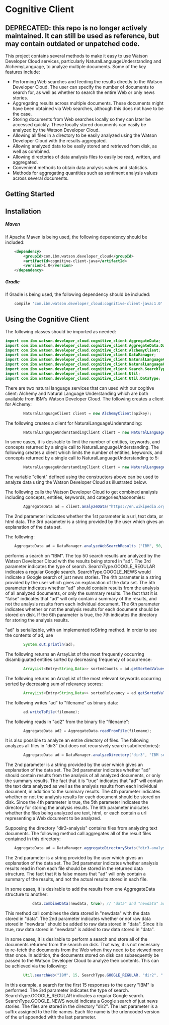 # Cognitive Client

## DEPRECATED: this repo is no longer actively maintained. It can still be used as reference, but may contain outdated or unpatched code.

This project contains several methods to make it easy to use Watson Developer Cloud services, particularly NaturalLanguageUnderstanding and AlchemyLanguage, to analyze multiple documents. Some of the key features include:
* Performing Web searches and feeding the results directly to the Watson Developer Cloud. The user can specify the number of documents to search for, as well as whether to search the entire Web or only news stories.
* Aggregating results across multiple documents. These documents might have been obtained via Web searches, although this does not have to be the case.
* Storing documents from Web searches locally so they can later be accessed quickly. These locally stored documents can easily be analyzed by the Watson Developer Cloud.
* Allowing all files in a directory to be easily analyzed using the Watson Developer Cloud with the results aggregated.
* Allowing analyzed data to be easily stored and retrieved from disk, as well as combined.
* Allowing directories of data analysis files to easily be read, written, and aggregated.
* Convenient methods to obtain data analysis values and statistics.
* Methods for aggregating quantities such as sentiment analysis values across several documents.

## Getting Started

## Installation

##### Maven

If Apache Maven is being used, the following dependency should be included:
```xml
  	<dependency>
  		<groupId>com.ibm.watson.developer_cloud</groupId>
  		<artifactId>cognitive-client-java</artifactId>
  		<version>1.0</version>
  	</dependency> 	
```

##### Gradle

If Gradle is being used, the following dependency should be included:
```gradle
    compile 'com.ibm.watson.developer_cloud:cognitive-client-java:1.0'
```

## Using the Cognitive Client

The following classes should be imported as needed:
~~~ java
import com.ibm.watson.developer_cloud.cognitive_client.AggregateData;
import com.ibm.watson.developer_cloud.cognitive_client.AggregateData.Data;
import com.ibm.watson.developer_cloud.cognitive_client.AlchemyClient;
import com.ibm.watson.developer_cloud.cognitive_client.DataManager;
import com.ibm.watson.developer_cloud.cognitive_client.NaturalLanguageClient;
import com.ibm.watson.developer_cloud.cognitive_client.NaturalLanguageUnderstandingClient;
import com.ibm.watson.developer_cloud.cognitive_client.Search.SearchType;
import com.ibm.watson.developer_cloud.cognitive_client.Util;
import com.ibm.watson.developer_cloud.cognitive_client.Util.DataType;
~~~
There are two natural language services that can used with our cogitive client: Alchemy and Natural Language Understanding which are both available from IBM's  Watson Developer Cloud. The following creates a client for Alchemy:
~~~ java
        NaturalLanguageClient client = new AlchemyClient(apikey);
~~~
 The following creates a client for NaturalLanguageUnderstanding:
~~~ java
        NaturalLanguageUnderstandingClient client = new NaturalLanguageUnderstandingClient(userid, password);
~~~
In some cases, it is desirable to limit the number of entities, keywords, and concepts returned by a single call to NaturalLanguageUnderstanding. The following creates a client which limits the number of entities, keywords, and concepts returned by a single call to NaturalLanguageUnderstanding to 5:
~~~ java
        NaturalLanguageUnderstandingClient client = new NaturalLanguageUnderstandingClient(userid, password, 5);
~~~
The variable "client" defined using the constructors above can be used to analyze data using the Watson Developer Cloud as illustrated below.

The following calls the Watson Developer Cloud to get combined analysis including concepts, entities, keywords, and categories/taxonomies:
~~~ java
        AggregateData ad = client.analyzeData("https://en.wikipedia.org/wiki/IBM", DataType.URL, "IBM Wikipedia entry");
~~~
The 2nd parameter indicates whether the 1st parameter is a url, text data, or html data. The 3rd parameter is a string provided by the user which gives an explanation of the data set.

The following:
~~~ java
	AggregateData ad = DataManager.analyzeWebSearchResults ("IBM", 50, SearchType.GOOGLE_REGULAR, "IBM Google search", false, false, null, client);
~~~
performs a search on "IBM". The top 50 search results are analyzed by the Watson Developer Cloud with the results being stored in "ad". The 3rd parameter indicates the type of search. SearchType.GOOGLE_REGULAR indicates a regular Google search.  SearchType.GOOGLE_NEWS would indicate a Google search of just news stories. The 4th parameter is a string provided by the user which gives an explanation of the data set. The 5th parameter indicates whether "ad" should contain results from the analysis of all analyzed documents, or only the summary results. The fact that it is "false" indicates that "ad" will only contain a summary of the results, and not the analysis results from each individual document. The 6th parameter indicates whether or not the analysis results for each document should be stored on disk. If the 6th parameter is true, the 7th indicates the directory for storing the analysis results.

"ad" is serializable, with an implemented toString method. In order to see the contents of ad, use
~~~ java
        System.out.println(ad);
~~~

The following returns an ArrayList of the most frequently occurring disambiguated entities sorted by decreasing frequency of occurrence:
~~~ java
        ArrayList<Entry<String,Data>> sortedCounts = ad.getSortedValues(AggregateData.Type.DISAMBIGUATEDENTITY,AggregateData.DataType.COUNT);
~~~

The following returns an ArrayList of the most relevant keywords occurring sorted by decreasing sum of relevancy scores:
~~~ java
        ArrayList<Entry<String,Data>> sortedRelevancy = ad.getSortedValues(AggregateData.Type.KEYWORD,AggregateData.DataType.RELEVANCE);
~~~

The following writes "ad" to "filename" as binary data:
~~~ java
        ad.writeToFile(filename);
~~~

The following reads in "ad2" from the binary file "filename":
~~~ java
        AggregateData ad2 = AggregateData.readFromFile(filename);
~~~

It is also possible to analyze an entire directory of files. The following analyzes all files in "dir3" (but does not recursively search subdirectories):
~~~ java
        AggregateData ad = DataManager.analyzeDirectory("dir3", "IBM search results", true, true, "dir3-analysis", DataType.HTML, client);
~~~
The 2nd parameter is a string provided by the user which gives an explanation of the data set. The 3rd parameter indicates whether "ad" should contain results from the analysis of all analyzed documents, or only the summary results. The fact that it is "true" indicates that "ad" will contain the text data analyzed as well as the analysis results from each individual document, in addition to the summary results. The 4th parameter indicates whether or not the analysis results for each document should be stored on disk. Since the 4th parameter is true, the 5th parameter indicates the directory for storing the analysis results. The 6th parameter indicates whether the files being analyzed are text, html, or each contain a url representing a Web document to be analyzed.

Supposing the directory "dir3-analysis" contains files from analyzing text documents. The following method call aggregates all of the result files contained in this directory:
~~~ java
	AggregateData ad = DataManager.aggregateDirectoryStats("dir3-analysis", "IBM search results", false);
~~~
The 2nd parameter is a string provided by the user which gives an explanation of the data set. The 3rd parameter indicates whether analysis results read in from each file should be stored in the returned data structure. The fact that it is false means that "ad" will only contain a summary of the results, and not the actual results stored in each file.

In some cases, it is desirable to add the results from one AggregateData structure to another:
~~~ java
            data.combineData(newdata, true); // "data" and "newdata" are both of type "AggregateData"
~~~
This method call combines the data stored in "newdata" with the data stored in "data". The 2nd parameter indicates whether or not raw data stored in "newdata" should be added to raw data stored in "data". Since it is true, raw data stored in "newdata" is added to raw data stored in "data".

In some cases, it is desirable to perform a search and store all of the documents returned from the search on disk. That way, it is not necessary to re-fetch the documents from the Web when they need to be viewed more than once. In addition, the documents stored on disk can subsequently be passed to the Watson Developer Cloud to analyze their contents. This can be achieved via the following:
~~~ java
        Util.searchWeb("IBM", 15, SearchType.GOOGLE_REGULAR, "dir2", ".html");
~~~
In this example, a search for the first 15 responses to the query "IBM" is performed. The 3rd parameter indicates the type of search. SearchType.GOOGLE_REGULAR indicates a regular Google search. SearchType.GOOGLE_NEWS would indicate a Google search of just news stories. The files are stored in the directory "dir2". The last parameter is a suffix assigned to the file names. Each file name is the urlencoded version of the url appended with the last parameter.
